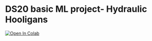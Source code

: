 # DS20 basic ML project- Hydraulic Hooligans

[![Open In Colab](https://colab.research.google.com/assets/colab-badge.svg)](
https://colab.research.google.com/github/zoarsh/DS20-basic-ML-project--Hydraulic-Hooligans/blob/main/notebooks/presentation.ipynb)
